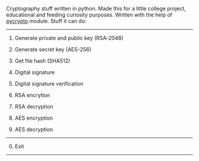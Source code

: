 Cryptography stuff written in python. Made this for a little college project, educational and feeding curiosity purposes.
Written with the help of [pycrypto](https://github.com/dlitz/pycrypto) module.
Stuff it can do:

---------------------------------------------
1. Generate private and public key (RSA-2048)
2. Generate secret key (AES-256)

3. Get file hash (SHA512)

4. Digital signature
5. Digital signature verification

6. RSA encrytion
7. RSA decryption

8. AES encryption
9. AES decryption
---------------------------------------------
0. Exit
---------------------------------------------

